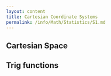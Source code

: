 ```yaml
---
layout: content
title: Cartesian Coordinate Systems
permalink: /info/Math/Statistics/S1.md
---
```

## Cartesian Space

## Trig functions
